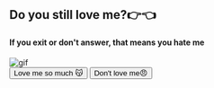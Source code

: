 <!DOCTYPE html>
<html lang="en">
<head>
    <meta charset="UTF-8">
    <meta name="viewport" content="width=device-width, initial-scale=1.0">
    <title>Moving button | Jessica</title>
    <link rel="stylesheet" href="style.css"/>
</head>
<body>
    <div class="wrapper">
        <h2 class="question">Do you still love me?👉👈</h2>
        <h4 class="question-prompt">If you exit or don't answer, that means you hate me</h4>
        <img class="gif" alt="gif" src="https://media.giphy.com/media/PcCh9x9Pz5d2CriuMQ/giphy.gif"/>
        <div class="btn-group">
            <button class="yes-btn">Love me so much 😽</button>
            <button class="no-btn">Don't love me😠</button>
        </div>
    </div>
    <script src="script.js"></script>
</body>
</html>
